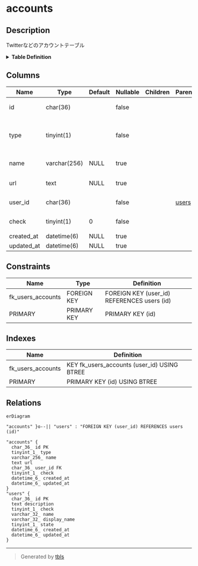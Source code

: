 # accounts

## Description

Twitterなどのアカウントテーブル

<details>
<summary><strong>Table Definition</strong></summary>

```sql
CREATE TABLE `accounts` (
  `id` char(36) NOT NULL,
  `type` tinyint(1) NOT NULL,
  `name` varchar(256) DEFAULT NULL,
  `url` text DEFAULT NULL,
  `user_id` char(36) NOT NULL,
  `check` tinyint(1) NOT NULL DEFAULT 0,
  `created_at` datetime(6) DEFAULT NULL,
  `updated_at` datetime(6) DEFAULT NULL,
  PRIMARY KEY (`id`),
  KEY `fk_users_accounts` (`user_id`),
  CONSTRAINT `fk_users_accounts` FOREIGN KEY (`user_id`) REFERENCES `users` (`id`) ON DELETE CASCADE ON UPDATE CASCADE
) ENGINE=InnoDB DEFAULT CHARSET=utf8mb3
```

</details>

## Columns

| Name | Type | Default | Nullable | Children | Parents | Comment |
| ---- | ---- | ------- | -------- | -------- | ------- | ------- |
| id | char(36) |  | false |  |  | アカウントUUID |
| type | tinyint(1) |  | false |  |  | アカウントのハードコードID |
| name | varchar(256) | NULL | true |  |  | アカウント名 |
| url | text | NULL | true |  |  | アカウントのURL |
| user_id | char(36) |  | false |  | [users](users.md) | ユーザーUUID |
| check | tinyint(1) | 0 | false |  |  | 公開可能かどうか |
| created_at | datetime(6) | NULL | true |  |  |  |
| updated_at | datetime(6) | NULL | true |  |  |  |

## Constraints

| Name | Type | Definition |
| ---- | ---- | ---------- |
| fk_users_accounts | FOREIGN KEY | FOREIGN KEY (user_id) REFERENCES users (id) |
| PRIMARY | PRIMARY KEY | PRIMARY KEY (id) |

## Indexes

| Name | Definition |
| ---- | ---------- |
| fk_users_accounts | KEY fk_users_accounts (user_id) USING BTREE |
| PRIMARY | PRIMARY KEY (id) USING BTREE |

## Relations

```mermaid
erDiagram

"accounts" }o--|| "users" : "FOREIGN KEY (user_id) REFERENCES users (id)"

"accounts" {
  char_36_ id PK
  tinyint_1_ type
  varchar_256_ name
  text url
  char_36_ user_id FK
  tinyint_1_ check
  datetime_6_ created_at
  datetime_6_ updated_at
}
"users" {
  char_36_ id PK
  text description
  tinyint_1_ check
  varchar_32_ name
  varchar_32_ display_name
  tinyint_1_ state
  datetime_6_ created_at
  datetime_6_ updated_at
}
```

---

> Generated by [tbls](https://github.com/k1LoW/tbls)
